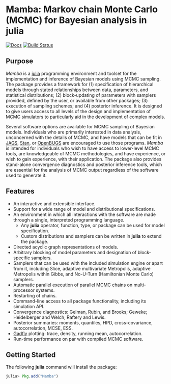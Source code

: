 # Mamba: Markov chain Monte Carlo (MCMC) for Bayesian analysis in julia

[![Docs](https://readthedocs.org/projects/mambajl/badge/?version=release-0.6)](http://mambajl.readthedocs.org/en/release-0.6/)
[![Build Status](https://travis-ci.org/brian-j-smith/Mamba.jl.svg?branch=release-0.6)](https://travis-ci.org/brian-j-smith/Mamba.jl)

## Purpose

*Mamba* is a [julia](http://julialang.org/) programming environment and toolset for the implementation and inference of Bayesian models using MCMC sampling.  The package provides a framework for (1) specification of hierarchical models through stated relationships between data, parameters, and statistical distributions; (2) block-updating of parameters with samplers provided, defined by the user, or available from other packages; (3) execution of sampling schemes; and (4) posterior inference.  It is designed to give users access to all levels of the design and implementation of MCMC simulators to particularly aid in the development of complex models.

Several software options are available for MCMC sampling of Bayesian models.  Individuals who are primarily interested in data analysis, unconcerned with the details of MCMC, and have models that can be fit in [JAGS](http://mcmc-jags.sourceforge.net/), [Stan](http://mc-stan.org/), or [OpenBUGS](http://www.openbugs.net/) are encouraged to use those programs.  *Mamba* is intended for individuals who wish to have access to lower-level MCMC tools, are knowledgeable of MCMC methodologies, and have experience, or wish to gain experience, with their application.  The package also provides stand-alone convergence diagnostics and posterior inference tools, which are essential for the analysis of MCMC output regardless of the software used to generate it. 

## Features

* An interactive and extensible interface.
* Support for a wide range of model and distributional specifications.
* An environment in which all interactions with the software are made through a single, interpreted programming language.
    * Any **julia** operator, function, type, or package can be used for model specification.
    * Custom distributions and samplers can be written in **julia** to extend the package.
* Directed acyclic graph representations of models.
* Arbitrary blocking of model parameters and designation of block-specific samplers.
* Samplers that can be used with the included simulation engine or apart from it, including Slice, adaptive multivariate Metropolis, adaptive Metropolis within Gibbs, and No-U-Turn (Hamiltonian Monte Carlo) samplers.
* Automatic parallel execution of parallel MCMC chains on multi-processor systems.
* Restarting of chains.
* Command-line access to all package functionality, including its simulation API.
* Convergence diagnostics: Gelman, Rubin, and Brooks; Geweke; Heidelberger and Welch; Raftery and Lewis.
* Posterior summaries: moments, quantiles, HPD, cross-covariance, autocorrelation, MCSE, ESS.
* [Gadfly](https://github.com/dcjones/Gadfly.jl) plotting: trace, density, running mean, autocorrelation.
* Run-time performance on par with compiled MCMC software.

## Getting Started

The following **julia** command will install the package:

```julia
julia> Pkg.add("Mamba")
```
